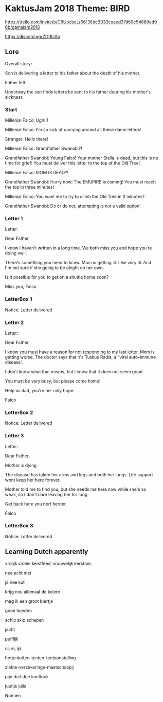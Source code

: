 # KaktusJam 2018 Theme: BIRD

https://trello.com/invite/b/C6UbcbcL/66138bc3033ceaed37d69c54689ed96b/gamejam2018

https://discord.gg/ZDtRcSa

## Lore

Overall story:

Son is delivering a letter to his father about the death of his mother.

Father left 

Underway the son finds letters he sent to his father duuring his mother's sickness

### Start
Millenial Falco: Ugh!!!

Millenial Falco: I'm so sick of carrying around all these damn letters!

Stranger: Hello there!

Millenial Falco: Grandfather Swanobi?!

Grandfather Swanobi: Young Falco! Your mother Stella is dead, but this is no time for grief! You must deliver this letter to the top of the Old Tree!

Millenial Falco: MOM IS DEAD?!

Grandfather Swanobi: Hurry now! The EMUPIRE is coming! You must reach the top in three minutes!

Millenial Falco: You want me to try to climb the Old Tree in 3 minutes?

Grandfather Swanobi: Do or do not, attempting is not a valid option!

### Letter 1 

Letter: 
  
Dear Father,
  
I know I haven't written in a long time. We both miss you and hope you're doing well.

There's something you need to know. Mom is getting ill. Like very ill. And I'm not sure if she going to be alright on her own.

Is it possible for you to get on a shuttle home soon?

Miss you,
Falco

### LetterBox 1
Notice: Letter delivered

### Letter 2
Letter:

Dear Father,

I know you must have a reason for not responding to my last letter. Mom is getting worse. The doctor says that it's Tuskus Radia, a "viral auto-immune disease". 

I don't know what that means, but I know that it does not seem good. 

You must be very busy, but please come home!

Help us dad, you're her only hope.

Falco

### LetterBox 2
Notice: Letter delivered

### Letter 3
Letter:

Dear Father,

Mother is dying.

The disease has taken her arms and legs and both her lungs.
Life support wont keep her here forever.

Mother told me to find you, but she needs me here now while she's so weak, so I don't dare leaving her for long.

Get back here you nerf herder.

Falco

### LetterBox 3
Notice: Letter delivered

## Learning Dutch apparently

vrolijk vrolek kerstfeest
vrouwelijk
kerstmis

nee echt niet

ja nee kut

krijg nou allemaal de kolere

mag ik een groot biertje

goed
hoeden

schip
skip
schepen

jacht

puiflijk

ui, ei, ijs

hottentotten-tenten-tentoonstelling

ziekte-verzekerings-maatschappij

pijn
duif
due
knoflook

juultje
julia

Nuenen


